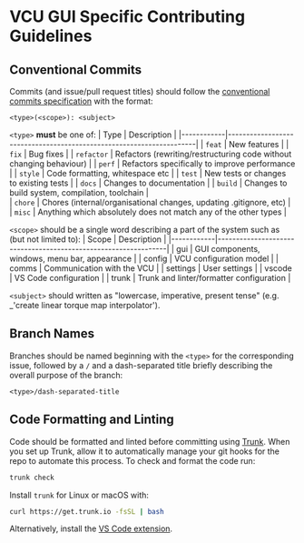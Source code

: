 # VCU GUI Specific Contributing Guidelines

## Conventional Commits

Commits (and issue/pull request titles) should follow the [conventional commits specification](https://www.conventionalcommits.org/en/v1.0.0/) with the format:

```text
<type>(<scope>): <subject>
```

`<type>` **must** be one of:
| Type | Description |
|------------|---------------------------------------------------------------------|
| `feat` | New features |
| `fix` | Bug fixes |
| `refactor` | Refactors (rewriting/restructuring code without changing behaviour) |
| `perf` | Refactors specifically to improve performance |
| `style` | Code formatting, whitespace etc |
| `test` | New tests or changes to existing tests |
| `docs` | Changes to documentation |
| `build` | Changes to build system, compilation, toolchain |  
| `chore` | Chores (internal/organisational changes, updating .gitignore, etc) |
| `misc` | Anything which absolutely does not match any of the other types |

`<scope>` should be a single word describing a part of the system such as (but not limited to):
| Scope      | Description |
|------------|----------------------------------------------------------------|
| gui        | GUI components, windows, menu bar, appearance                  |
| config     | VCU configuration model                                        |
| comms      | Communication with the VCU                                     |
| settings   | User settings                                                  |
| vscode     | VS Code configuration                                          |
| trunk      | Trunk and linter/formatter configuration                       |

`<subject>` should written as "lowercase, imperative, present tense" (e.g. _'create linear torque map interpolator').

## Branch Names

Branches should be named beginning with the `<type>` for the corresponding issue, followed by a `/` and a dash-separated title briefly describing the overall purpose of the branch:

```text
<type>/dash-separated-title
```

## Code Formatting and Linting

Code should be formatted and linted before committing using [Trunk](https://docs.trunk.io). 
When you set up Trunk, allow it to automatically manage your git hooks for the repo to automate this process. 
To check and format the code run:
```sh
trunk check
```

Install `trunk` for Linux or macOS with:

```sh
curl https://get.trunk.io -fsSL | bash
```

Alternatively, install the [VS Code extension](https://marketplace.visualstudio.com/items?itemName=Trunk.io).
